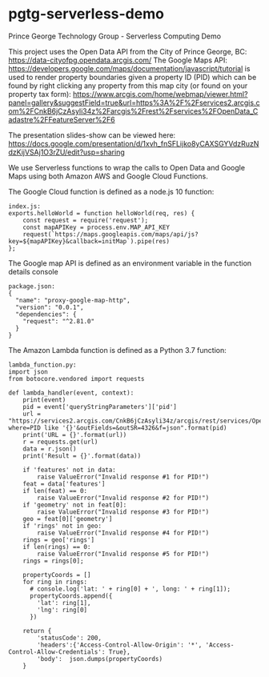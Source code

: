 # pgtg-serverless-demo
Prince George Technology Group - Serverless Computing Demo

This project uses the Open Data API from the City of Prince George, BC:
https://data-cityofpg.opendata.arcgis.com/
The Google Maps API:
https://developers.google.com/maps/documentation/javascript/tutorial
is used to render property boundaries given a property ID (PID) which can 
be found by right clicking any property from this map city (or found on your property tax form):
https://www.arcgis.com/home/webmap/viewer.html?panel=gallery&suggestField=true&url=https%3A%2F%2Fservices2.arcgis.com%2FCnkB6jCzAsyli34z%2Farcgis%2Frest%2Fservices%2FOpenData_Cadastre%2FFeatureServer%2F6

The presentation slides-show can be viewed here:
https://docs.google.com/presentation/d/1xvh_fnSFLijko8yCAXSGYVdzRuzNdzKijVSAj1O3rZU/edit?usp=sharing

We use Serverless functions to wrap the calls to Open Data and Google Maps using both Amazon AWS and Google Cloud Functions.

The Google Cloud function is defined as a node.js 10 function:

```
index.js:
exports.helloWorld = function helloWorld(req, res) {
  	const request = require('request');
  	const mapAPIKey = process.env.MAP_API_KEY
    request(`https://maps.googleapis.com/maps/api/js?key=${mapAPIKey}&callback=initMap`).pipe(res)
};
```

The Google map API is defined as an environment variable in the function details console

```
package.json:
{
  "name": "proxy-google-map-http",
  "version": "0.0.1",
  "dependencies": {
    "request": "^2.81.0"
  }
}
```

The Amazon Lambda function is defined as a Python 3.7 function:

```
lambda_function.py:
import json
from botocore.vendored import requests

def lambda_handler(event, context):
    print(event)
    pid = event['queryStringParameters']['pid']
    url = "https://services2.arcgis.com/CnkB6jCzAsyli34z/arcgis/rest/services/OpenData_Cadastre/FeatureServer/6/query?where=PID like '{}'&outFields=&outSR=4326&f=json".format(pid)
    print('URL = {}'.format(url))
    r = requests.get(url)
    data = r.json()
    print('Result = {}'.format(data))
    
    if 'features' not in data:
        raise ValueError("Invalid response #1 for PID!")
    feat = data['features']
    if len(feat) == 0:
        raise ValueError("Invalid response #2 for PID!")
    if 'geometry' not in feat[0]:
        raise ValueError("Invalid response #3 for PID!")
    geo = feat[0]['geometry']
    if 'rings' not in geo:
        raise ValueError("Invalid response #4 for PID!")
    rings = geo['rings']
    if len(rings) == 0:
        raise ValueError("Invalid response #5 for PID!")
    rings = rings[0];
    
    propertyCoords = []
    for ring in rings:
      # console.log('lat: ' + ring[0] + ', long: ' + ring[1]);
      propertyCoords.append({
        'lat': ring[1],
        'lng': ring[0]
      })

    return {
        'statusCode': 200,
        'headers':{'Access-Control-Allow-Origin': '*', 'Access-Control-Allow-Credentials': True},
        'body':  json.dumps(propertyCoords)
    }
```
